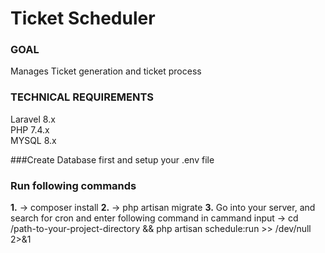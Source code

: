 # Ticket Scheduler

### GOAL
 
Manages Ticket generation and ticket process

### TECHNICAL REQUIREMENTS
Laravel 8.x  
PHP 7.4.x  
MYSQL 8.x

###Create Database first and setup your .env file
### Run following commands

**1.** -> composer install
**2.** -> php artisan migrate
**3.** Go into your server, and search for cron and enter following command in 
        cammand input
        -> cd /path-to-your-project-directory && php artisan schedule:run >> /dev/null 2>&1
